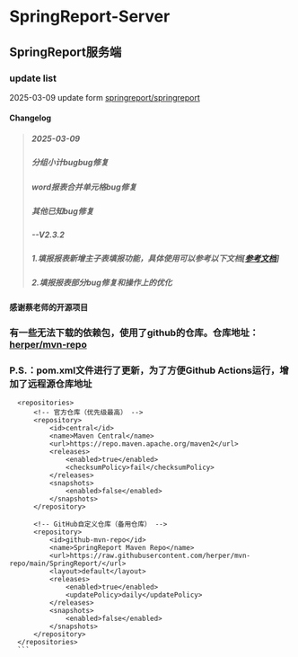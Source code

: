 # SpringReport-Server

## SpringReport服务端

### update list

2025-03-09 update form [springreport/springreport](https://github.com/springreport/springreport)

#### Changelog
>
> ##### 2025-03-09
>
> ##### 分组小计bugbug修复
>
> ##### word报表合并单元格bug修复
>
> ##### 其他已知bug修复
>
> ##### --V2.3.2
>
> ##### 1.填报报表新增主子表填报功能，具体使用可以参考以下文档[[参考文档](https://gitee.com/springreport/springreport/wikis/pages?sort_id=13553757&doc_id=5747656)]
>
> ##### 2.填报报表部分bug修复和操作上的优化
>

#### 感谢蔡老师的开源项目

### 有一些无法下载的依赖包，使用了github的仓库。仓库地址：[herper/mvn-repo][def]

[def]: https://github.com/herper/mvn-repo

### P.S.：pom.xml文件进行了更新，为了方便Github Actions运行，增加了远程源仓库地址

  ```<!-- 配置仓库地址 -->
    <repositories>
        <!-- 官方仓库（优先级最高） -->
        <repository>
            <id>central</id>
            <name>Maven Central</name>
            <url>https://repo.maven.apache.org/maven2</url>
            <releases>
                <enabled>true</enabled>
                <checksumPolicy>fail</checksumPolicy>
            </releases>
            <snapshots>
                <enabled>false</enabled>
            </snapshots>
        </repository>

        <!-- GitHub自定义仓库（备用仓库） -->
        <repository>
            <id>github-mvn-repo</id>
            <name>SpringReport Maven Repo</name>
            <url>https://raw.githubusercontent.com/herper/mvn-repo/main/SpringReport/</url>
            <layout>default</layout>
            <releases>
                <enabled>true</enabled>
                <updatePolicy>daily</updatePolicy>
            </releases>
            <snapshots>
                <enabled>false</enabled>
            </snapshots>
        </repository>
    </repositories>
    ```
